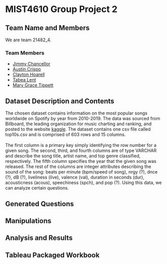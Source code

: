 # MIST4610 Group Project 2
## Team Name and Members
We are team 21482_4. <br>

### Team Members <br>
* [Jimmy Chancellor](https://github.com/JChancello/Groupproject1) <br>
* [Austin Crispo](https://github.com/austincrispo/MIST-4610-Project-1) <br>
* [Clayton Hoarell](https://github.com/claytonh153454/MIST4610) <br>
* [Tabea Lent](https://github.com/tabealent/mist4610_project) <br>
* [Mary Grace Tippett](https://github.com/mgtipp/MIST4610_project)

## Dataset Description and Contents
The chosen dataset contains information on the most popular songs worldwide on Spotify by year from 2010-2019. The data was sourced from Billboard, the leading organization for music charting and ranking, and posted to the website [kaggle](https://www.kaggle.com/datasets/leonardopena/top-spotify-songs-from-20102019-by-year). The dataset contains one csv file called top10s.csv and is comprised of 603 rows and 15 columns. 
<br><br>
The first column is a primary key simply identifying the row number for a given song. The second, third, and fourth columns are of type VARCHAR and describe the song title, artist name, and top genre classified, respectively. The fifth column specifies the year that the given song was released. The rest of the columns are integer attributes describing the sound of the song: beats per minute (bpm/speed of song), nrgy (?), dnce (?), dB (?), liveliness (live), valence (val), duration in seconds (dur), acousticness (acous), speechiness (spch), and pop (?). Using this data, we can analyze certain questions.

## Generated Questions

## Manipulations

## Analysis and Results

## Tableau Packaged Workbook
